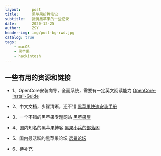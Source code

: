 ```yaml
---
layout:     post
title:      黑苹果折腾笔记
subtitle:   折腾黑苹果的一些记录
date:       2020-12-25
author:     ZSY
header-img: img/post-bg-rwd.jpg
catalog: true
tags:
    - macOS
    - 黑苹果
    - hackintosh
---
```


## 一些有用的资源和链接

- 1、OpenCore安装向导，全面系统，需要有一定英文阅读能力
[OpenCore-Install-Guide](https://dortania.github.io/OpenCore-Install-Guide/)

- 2、中文文档，步骤清晰，还不错
[黑苹果快速安装手册](https://www.yuque.com/hejianzhao/zgnsc5)

- 3、一个不错的黑苹果专题网站
[黑苹果屋](http://imacos.top)

- 4、国内知名的黑苹果博客
[黑果小兵的部落阁](https://blog.daliansky.net)

- 5、国内最活跃的黑苹果论坛
[远景论坛](http://bbs.pcbeta.com/forum-562-1.html)

- 6、待补充
[]()






     
